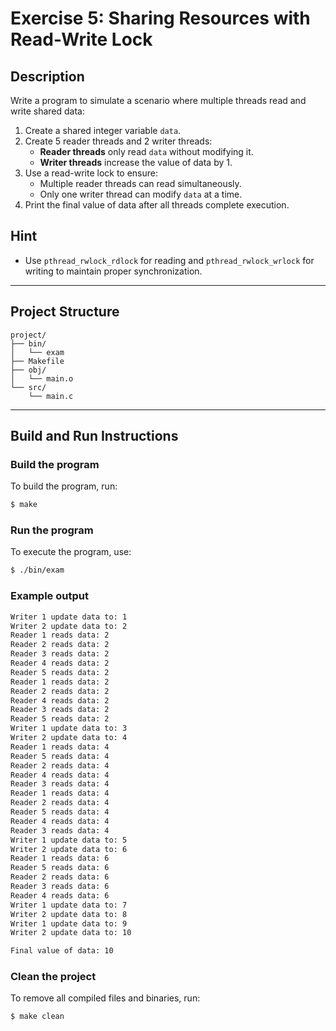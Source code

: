 # Exercise 5: Sharing Resources with Read-Write Lock

## Description
Write a program to simulate a scenario where multiple threads read and write shared data:

1. Create a shared integer variable `data`.
2. Create 5 reader threads and 2 writer threads:
   - **Reader threads** only read `data` without modifying it.
   - **Writer threads** increase the value of data by 1.
3. Use a read-write lock to ensure:
   - Multiple reader threads can read simultaneously.
   - Only one writer thread can modify `data` at a time.
4. Print the final value of data after all threads complete execution.


## Hint
- Use `pthread_rwlock_rdlock` for reading and `pthread_rwlock_wrlock` for writing to maintain proper synchronization.

---

## Project Structure
```
project/
├── bin/         
│   └── exam
├── Makefile   
├── obj/         
│   └── main.o
└── src/         
    └── main.c
```
---

## Build and Run Instructions

### Build the program
To build the program, run:
```bash
$ make
```

### Run the program
To execute the program, use:
```bash
$ ./bin/exam
```

### Example output
```bash
Writer 1 update data to: 1
Writer 2 update data to: 2
Reader 1 reads data: 2
Reader 2 reads data: 2
Reader 3 reads data: 2
Reader 4 reads data: 2
Reader 5 reads data: 2
Reader 1 reads data: 2
Reader 2 reads data: 2
Reader 4 reads data: 2
Reader 3 reads data: 2
Reader 5 reads data: 2
Writer 1 update data to: 3
Writer 2 update data to: 4
Reader 1 reads data: 4
Reader 5 reads data: 4
Reader 2 reads data: 4
Reader 4 reads data: 4
Reader 3 reads data: 4
Reader 1 reads data: 4
Reader 2 reads data: 4
Reader 5 reads data: 4
Reader 4 reads data: 4
Reader 3 reads data: 4
Writer 1 update data to: 5
Writer 2 update data to: 6
Reader 1 reads data: 6
Reader 5 reads data: 6
Reader 2 reads data: 6
Reader 3 reads data: 6
Reader 4 reads data: 6
Writer 1 update data to: 7
Writer 2 update data to: 8
Writer 1 update data to: 9
Writer 2 update data to: 10

Final value of data: 10
```

### Clean the project
To remove all compiled files and binaries, run:
```bash
$ make clean
```